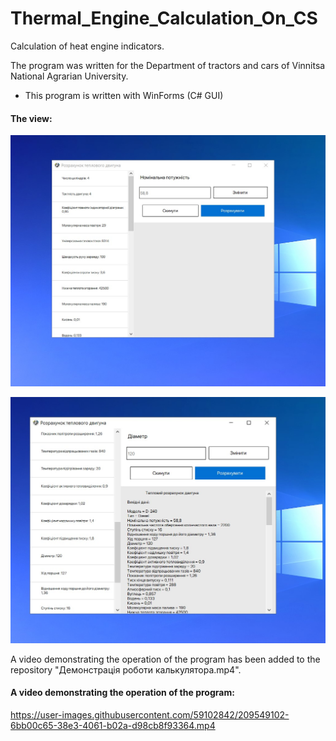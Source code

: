 # Thermal_Engine_Calculation_On_CS

Calculation of heat engine indicators.  

The program was written for the Department of tractors and cars of Vinnitsa National Agrarian University.

- This program is written with WinForms (C# GUI)

#### The view:

![program view](Робота_програми.jpg)

![program view](Робота_програми2.jpg)

A video demonstrating the operation of the program has been added to the repository "Демонстрація роботи калькулятора.mp4".

#### A video demonstrating the operation of the program:

https://user-images.githubusercontent.com/59102842/209549102-6bb00c65-38e3-4061-b02a-d98cb8f93364.mp4

